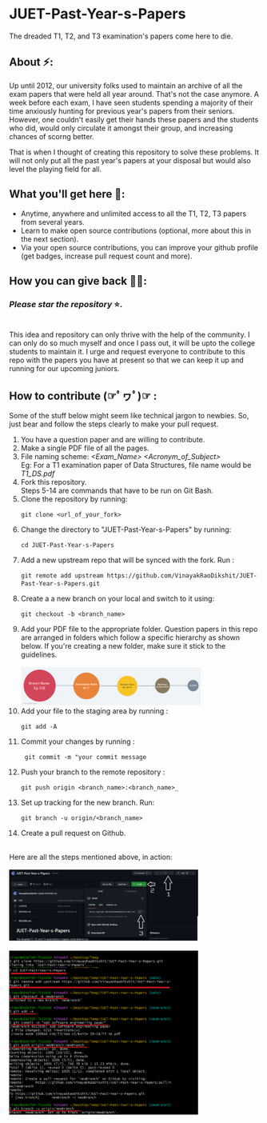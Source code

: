 # JUET-Past-Year-s-Papers
The dreaded T1, T2, and T3 examination's papers come here to die.
## About ⚡:
Up until 2012, our university folks used to maintain an archive of all the exam papers that were held all year around. That's not the case anymore. A week before each exam, I have seen students spending a majority of their time anxiously hunting for previous year's papers from their seniors. However, one couldn't easily get their hands these papers and the students who did, would only circulate it amongst their group, and increasing chances of scorng better.

That is when I thought of creating this repository to solve these problems. It will not only put all the past year's papers at your disposal but would also level the playing field for all.
## What you'll get here 🤑:
- Anytime, anywhere and unlimited access to all the T1, T2, T3 papers from several years.
- Learn to make open source contributions (optional, more about this in the next section).
- Via your open source contributions, you can improve your github profile (get badges, increase pull request count and more).

## How you can give back 🤝🏻: 
### <i>Please star the repository</i> ⭐. <br> <br>
This idea and repository can only thrive with the help of the community. I can only do so much myself and once I pass out, it will be upto the college students to maintain it. I urge and request everyone to contribute to this repo with the papers you have at present so that we can keep it up and running for our upcoming juniors.

## How to contribute (☞ﾟヮﾟ)☞ :

Some of the stuff below might seem like technical jargon to newbies. So, just bear and follow the steps clearly to make your pull request.  
1. You have a question paper and are willing to contribute. 
2. Make a single PDF file of all the pages.
3. File naming scheme: <i> <Exam_Name>  <Acronym_of_Subject></i>
<br>Eg: For a T1 examination paper of Data Structures, file name would be <i>T1_DS.pdf</i>
4. Fork this repository.
   <br> Steps 5-14 are commands that have to be run on Git Bash.
5. Clone the repository by running:
   ```
   git clone <url_of_your_fork>
   ``` 
7. Change the directory to "JUET-Past-Year-s-Papers" by running:
   ```
   cd JUET-Past-Year-s-Papers
   ``` 
9. Add a new upstream repo that will be synced with the fork. Run :
    ```
   git remote add upstream https://github.com/VinayakRaoDikshit/JUET-Past-Year-s-Papers.git
    ```
11. Create a a new branch on your local and switch to it using:
    ```
    git checkout -b <branch_name>
    ```
13. Add your PDF file to the appropriate folder. Question papers in this repo are arranged in folders which follow a specific hierarchy as shown below. If you're creating a new folder, make sure it stick to the guidelines.
    <br><br><img width=75% src="Images/Three.png" alt="folder hierarchy"> 
15. Add your file to the staging area by running :
    ```
    git add -A
    ```
16. Commit your changes by running :
    ```
     git commit -m "your commit message
    ```
17. Push your branch to the remote repository :
    ```
    git push origin <branch_name>:<branch_name>_
    ```
18. Set up tracking for the new branch. Run:
    ```
    git branch -u origin/<branch_name>
    ```
19. Create a pull request on Github.

<br> Here are all the steps mentioned above, in action:<br><br>
<img width=75% src="Images/One.png" alt="Step guide">
<br><br>
<img width=75% src="Images/Two.png" alt="Step guide">




